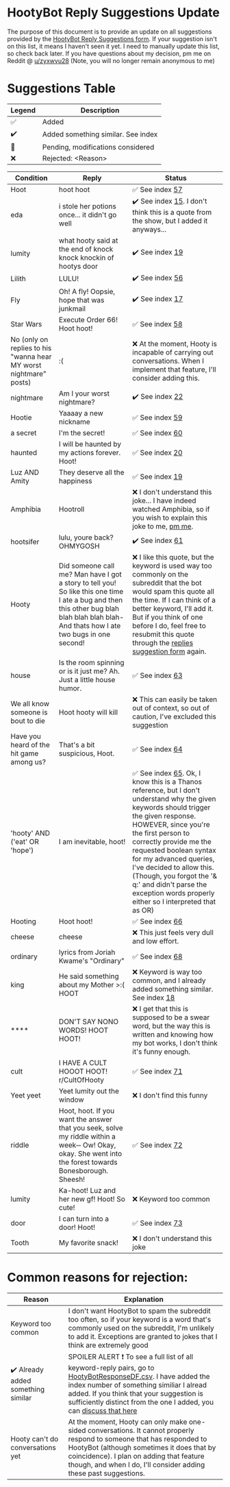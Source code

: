 # HootyBot Reply Suggestions Update

The purpose of this document is to provide an update on all suggestions provided by the [HootyBot Reply Suggestions form](https://forms.gle/67fM5hwX78DHaf6s6). 
If your suggestion isn't on this list, it means I haven't seen it yet. I need to manually update this list, so check back later. If you have questions about my decision, pm me on Reddit @ [u/zyxwvu28](https://www.reddit.com/user/zyxwvu28/) (Note, you will no longer remain anonymous to me)

# Suggestions Table

| Legend | Description |
| ------ | ----------- |
| :white_check_mark: | Added |
| :heavy_check_mark: | Added something similar. See index <number> |
| :pencil: | Pending, modifications considered |
| :x: | Rejected: \<Reason\> |

| Condition   | Reply                                         | Status             |
| ----------- | --------------------------------------------- | ------------------ |
| Hoot        | hoot hoot                                     | :white_check_mark: See index [57](https://github.com/zyxwvu28/Hooty-Bot-Public/blob/main/ReplyDFs/HootyBotResponseDF.csv) |
| eda         | i stole her potions once... it didn't go well | :heavy_check_mark: See index [15](https://github.com/zyxwvu28/Hooty-Bot-Public/blob/main/ReplyDFs/HootyBotResponseDF.csv). I don't think this is a quote from the show, but I added it anyways... |
| lumity | what hooty said at the end of knock knock knockin of hootys door | :heavy_check_mark: See index [19](https://github.com/zyxwvu28/Hooty-Bot-Public/blob/main/ReplyDFs/HootyBotResponseDF.csv)|
| Lilith | LULU! | :heavy_check_mark: See index [56](https://github.com/zyxwvu28/Hooty-Bot-Public/blob/main/ReplyDFs/HootyBotResponseDF.csv) |
| Fly | Oh! A fly! Oopsie, hope that was junkmail | :heavy_check_mark: See index [17](https://github.com/zyxwvu28/Hooty-Bot-Public/blob/main/ReplyDFs/HootyBotResponseDF.csv) |
| Star Wars | Execute Order 66! Hoot hoot! | :white_check_mark: See index [58](https://github.com/zyxwvu28/Hooty-Bot-Public/blob/main/ReplyDFs/HootyBotResponseDF.csv)  |
| No (only on replies to his "wanna hear MY worst nightmare" posts) | :( | :x: At the moment, Hooty is incapable of carrying out conversations. When I implement that feature, I'll consider adding this. |
| nightmare | Am I your worst nightmare? | :heavy_check_mark: See index [22](https://github.com/zyxwvu28/Hooty-Bot-Public/blob/main/ReplyDFs/HootyBotResponseDF.csv)|
| Hootie | Yaaaay a new nickname | :white_check_mark: See index [59](https://github.com/zyxwvu28/Hooty-Bot-Public/blob/main/ReplyDFs/HootyBotResponseDF.csv)  |
| a secret | I'm the secret! | :white_check_mark: See index [60](https://github.com/zyxwvu28/Hooty-Bot-Public/blob/main/ReplyDFs/HootyBotResponseDF.csv) |
| haunted | I will be haunted by my actions forever. Hoot! | :white_check_mark: See index [20](https://github.com/zyxwvu28/Hooty-Bot-Public/blob/main/ReplyDFs/HootyBotResponseDF.csv) |
| Luz AND Amity | They deserve all the happiness  | :white_check_mark: See index [19](https://github.com/zyxwvu28/Hooty-Bot-Public/blob/main/ReplyDFs/HootyBotResponseDF.csv) |
| Amphibia | Hootroll | :x: I don't understand this joke... I have indeed watched Amphibia, so if you wish to explain this joke to me, [pm me](https://www.reddit.com/user/zyxwvu28). |
| hootsifer | lulu, youre back? OHMYGOSH | :heavy_check_mark: See index [61](https://github.com/zyxwvu28/Hooty-Bot-Public/blob/main/ReplyDFs/HootyBotResponseDF.csv) |
| Hooty | Did someone call me? Man have I got a story to tell you! So like this one time I ate a bug and then this other bug blah blah blah blah blah-And thats how I ate two bugs in one second! | :x: I like this quote, but the keyword is used way too commonly on the subreddit that the bot would spam this quote all the time. If I can think of a better keyword, I'll add it. But if you think of one before I do, feel free to resubmit this quote through the [replies suggestion form](https://forms.gle/XaArBT9fcXX4RgxJ6) again. |
| house | Is the room spinning or is it just me? Ah. Just a little house humor. | :white_check_mark: See index [63](https://github.com/zyxwvu28/Hooty-Bot-Public/blob/main/ReplyDFs/HootyBotResponseDF.csv) |
| We all know someone is bout to die | Hoot hooty will kill | :x: This can easily be taken out of context, so out of caution, I've excluded this suggestion |
| Have you heard of the hit game among us? | That's a bit suspicious, Hoot. | :white_check_mark: See index [64](https://github.com/zyxwvu28/Hooty-Bot-Public/blob/main/ReplyDFs/HootyBotResponseDF.csv) |
| 'hooty' AND ('eat' OR 'hope') | I am inevitable, hoot! | :white_check_mark: See index [65](https://github.com/zyxwvu28/Hooty-Bot-Public/blob/main/ReplyDFs/HootyBotResponseDF.csv). Ok, I know this is a Thanos reference, but I don't understand why the given keywords should trigger the given response. HOWEVER, since you're the first person to correctly provide me the requested boolean syntax for my advanced queries, I've decided to allow this. (Though, you forgot the '& q:' and didn't parse the exception words properly either so I interpreted that as OR) |
| Hooting | Hoot hoot! | :white_check_mark: See index [66](https://github.com/zyxwvu28/Hooty-Bot-Public/blob/main/ReplyDFs/HootyBotResponseDF.csv) |
| cheese | cheese | :x: This just feels very dull and low effort. |
| ordinary | lyrics from Joriah Kwame's "Ordinary" | :white_check_mark: See index [68](https://github.com/zyxwvu28/Hooty-Bot-Public/blob/main/ReplyDFs/HootyBotResponseDF.csv) |
| king | He said something about my Mother >:( HOOT | :x: Keyword is way too common, and I already added something similar. See index [18](https://github.com/zyxwvu28/Hooty-Bot-Public/blob/main/ReplyDFs/HootyBotResponseDF.csv) |
| \*\*\*\* | DON'T SAY NONO WORDS! HOOT HOOT! | :x: I get that this is supposed to be a swear word, but the way this is written and knowing how my bot works, I don't think it's funny enough. |
| cult | I HAVE A CULT HOOOT HOOT! r/CultOfHooty | :white_check_mark: See index [71](https://github.com/zyxwvu28/Hooty-Bot-Public/blob/main/ReplyDFs/HootyBotResponseDF.csv) |
| Yeet yeet | Yeet lumity out the window | :x: I don't find this funny |
| riddle | Hoot, hoot. If you want the answer that you seek, solve my riddle within a week‐‐ Ow! Okay, okay. She went into the forest towards Bonesborough. Sheesh! | :white_check_mark: See index [72](https://github.com/zyxwvu28/Hooty-Bot-Public/blob/main/ReplyDFs/HootyBotResponseDF.csv) |
| lumity | Ka-hoot! Luz and her new gf! Hoot! So cute! | :x: Keyword too common |
| door | I can turn into a door! Hoot! | :white_check_mark: See index [73](https://github.com/zyxwvu28/Hooty-Bot-Public/blob/main/ReplyDFs/HootyBotResponseDF.csv) |
| Tooth | My favorite snack! | :x: I don't understand this joke |


# Common reasons for rejection:
| Reason   | Explanation |
| -------- | ----------- |
| Keyword too common | I don't want HootyBot to spam the subreddit too often, so if your keyword is a word that's commonly used on the subreddit, I'm unlikely to add it. Exceptions are granted to jokes that I think are extremely good |
| :heavy_check_mark: Already added something similar | SPOILER ALERT ❗ To see a full list of all keyword-reply pairs, go to [HootyBotResponseDF.csv](https://github.com/zyxwvu28/Hooty-Bot-Public/blob/main/ReplyDFs/HootyBotResponseDF.csv). I have added the index number of something similiar I alread added. If you think that your suggestion is sufficiently distinct from the one I added, you can [discuss that here](https://github.com/zyxwvu28/Hooty-Bot-Public/discussions/categories/hootybot-reply-suggestions)|
| Hooty can't do conversations yet | At the moment, Hooty can only make one-sided conversations. It cannot properly respond to someone that has responded to HootyBot (although sometimes it does that by coincidence). I plan on adding that feature though, and when I do, I'll consider adding these past suggestions. |

